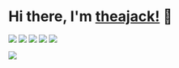 # Hi there, I'm [theajack!](https://theajack.gitee.io) 👋

[![](https://img.shields.io/badge/JS-cnchar-1E90FF)](https://theajack.gitee.io/cnchar)
[![](https://img.shields.io/badge/CSS-EasyIcon-97FFFF)](https://theajack.gitee.io/easy-icon)
[![](https://img.shields.io/badge/JS-Jetee-FF6A6A)](https://theajack.gitee.io/jetee)
[![](https://img.shields.io/badge/JS-qrcode-ef5b9c)](https://www.github.com/theajack/qrcode)
[![](https://img.shields.io/badge/TS-tsEnv-2b4490)](https://www.github.com/theajack/ts-demo)

<img display="inline-block" src="https://github-readme-stats.vercel.app/api?username=theajack&count_private=true&show_icons=true&theme=tokyonight&custom_title=My GitHub Stats:"/>